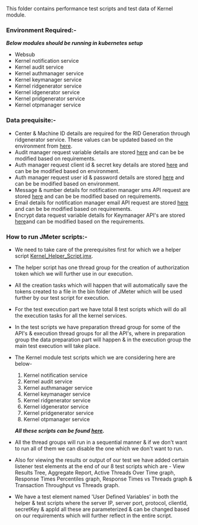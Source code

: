 This folder contains performance test scripts and test data of Kernel module.

### Environment Required:-
***Below modules should be running in kubernetes setup***

* Websub
* Kernel notification service
* Kernel audit service
* Kernel authmanager service
* Kernel keymanager service
* Kernel ridgenerator service
* Kernel idgenerator service
* Kernel pridgenerator service
* Kernel otpmanager service

### Data prequisite:-
* Center & Machine ID details are required for the RID Generation through ridgenerator service. These values can be updated based on the environment from [here](https://github.com/mosip/mosip-performance-tests-mt/blob/1.1.5/commons/kernel/support-files/Center-MachineIDValues.csv).
* Audit manager request variable details are stored [here](https://github.com/mosip/mosip-performance-tests-mt/blob/1.1.5/commons/kernel/support-files/auditManagerRequestDetails.csv) and can be be modified based on requirements.
* Auth manager request client id & secret key details are stored [here](https://github.com/mosip/mosip-performance-tests-mt/blob/1.1.5/commons/kernel/support-files/authManagerClientIdSecretKeyDetails.csv) and can be be modified based on environment.
* Auth manager request user id & password details are stored [here](https://github.com/mosip/mosip-performance-tests-mt/blob/1.1.5/commons/kernel/support-files/authManagerUserIdPasswordDetails.csv) and can be be modified based on environment.
* Message & number details for notification manager sms API request are stored [here](https://github.com/mosip/mosip-performance-tests-mt/blob/1.1.5/commons/kernel/support-files/messageAndNumberDetails.csv) and can be be modified based on requirements.
* Email details for notification manager email API request are stored [here](https://github.com/mosip/mosip-performance-tests-mt/blob/1.1.5/commons/kernel/support-files/emailDetails.csv) and can be be modified based on requirements.
* Encrypt data request variable details for Keymanager API's are stored [here](https://github.com/mosip/mosip-performance-tests-mt/blob/1.1.5/commons/kernel/support-files/encryptDataRequestVariations.csv)and can be modified based on the requirements.

### How to run JMeter scripts:-
* We need to take care of the prerequisites first for which we a helper script [Kernel_Helper_Script.jmx](https://github.com/mosip/mosip-performance-tests-mt/blob/1.1.5/commons/kernel/scripts/Kernel_Helper_Script.jmx).
* The helper script has one thread group for the creation of authorization token which we will further use in our execution.
* All the creation tasks which will happen that will automatically save the tokens created to a file in the bin folder of JMeter which will be used further by our test script for execution.
* For the test execution part we have total 8 test scripts which will do all the execution tasks for all the kernel services.
* In the test scripts we have preparation thread group for some of the API's & execution thread groups for all the API's, where in preparation group the data preparation part will happen & in the execution group the main test execution will take place.
* The Kernel module test scripts which we are considering here are below-
   1. Kernel notification service
   2. Kernel audit service
   3. Kernel authmanager service
   4. Kernel keymanager service
   5. Kernel ridgenerator service
   6. Kernel idgenerator service
   7. Kernel pridgenerator service
   8. Kernel otpmanager service
  
  ***All these scripts can be found [here](https://github.com/mosip/mosip-performance-tests-mt/tree/1.1.5/commons/kernel/scripts).***
* All the thread groups will run in a sequential manner & if we don't want to run all of them we can disable the one which we don't want to run.
* Also for viewing the results or output of our test we have added certain listener test elements at the end of our 8 test scripts which are - View Results Tree, Aggregate Report, Active Threads Over Time graph, Response Times Percentiles graph, Response Times vs Threads graph & Transaction Throughput vs Threads graph.
* We have a test element named 'User Defined Variables' in both the helper & test scripts where the server IP, server port, protocol, clientId, secretKey & appId all these are parameterized & can be changed based on our requirements which will further reflect in the entire script.
